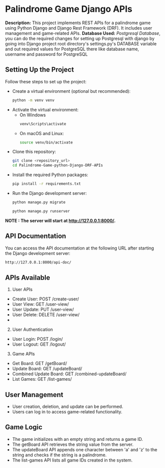 # Palindrome Game Django APIs

**Description:** This project implements REST APIs for a palindrome game using Python Django and Django Rest Framework (DRF). It includes user management and game-related APIs.
**Database Used:**  <i>Postgresql Database</i>, you can do the required changes for setting up Postgresql with django by going into Django project root directory's settings.py's DATABASE variable and out required values for PostgreSQL there  like database name, username and password for PostgreSQL

## Setting Up the Project
Follow these steps to set up the project:

* Create a virtual environment (optional but recommended):
  ```bash
  python -m venv venv
  ```
* Activate the virtual environment:
  - On Windows
    ``` bash
    venv\Scripts\activate
    ```
  - On macOS and Linux:
    ``` bash
    source venv/bin/activate
    ```
* Clone this repository:
  ``` bash
  git clone <repository_url>
  cd Palindrome-Game-python-Django-DRF-APIs
  ```
* Install the required Python packages:
  ```bash
  pip install -r requirements.txt
  ```
* Run the Django development server:
   ```bash
  python manage.py migrate
  ```
  ```bash
  python manage.py runserver
  ```
**NOTE : The server will start at http://127.0.0.1:8000/.**

## API Documentation
You can access the API documentation at the following URL after starting the Django development server:
``` bash
http://127.0.0.1:8000/api-doc/
```
## APIs Available
1. User APIs
- Create User: POST /create-user/
- User View: GET /user-view/
- User Update: PUT /user-view/
- User Delete: DELETE /user-view/
- 
2. User Authentication
- User Login: POST /login/
- User Logout: GET /logout/
  
3. Game APIs
- Get Board: GET /getBoard/
- Update Board: GET /updateBoard/
- Combined Update Board: GET /combined-updateBoard/
- List Games: GET /list-games/

## User Management
- User creation, deletion, and update can be performed.
- Users can log in to access game-related functionality.

## Game Logic
- The game initializes with an empty string and returns a game ID.
- The getBoard API retrieves the string value from the server.
- The updateBoard API appends one character between 'a' and 'z' to the string and checks if the string is a palindrome.
- The list-games API lists all game IDs created in the system.
  
